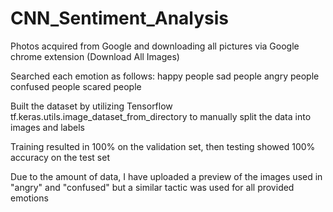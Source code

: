 # CNN_Sentiment_Analysis
Photos acquired from Google and downloading all pictures via Google chrome extension (Download All Images)

Searched each emotion as follows:
happy people
sad people 
angry people
confused people
scared people

Built the dataset by utilizing Tensorflow tf.keras.utils.image_dataset_from_directory to manually split the data into images and labels

Training resulted in 100% on the validation set, then testing showed 100% accuracy on the test set

Due to the amount of data, I have uploaded a preview of the images used in "angry" and "confused" but a similar tactic was used for all provided emotions
